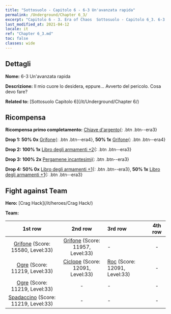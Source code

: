 ```yaml
---
title: "Sottosuolo - Capitolo 6 - 6-3 Un'avanzata rapida"
permalink: /Underground/Chapter 6_3/
excerpt: "Capitolo 6 - 3. Era of Chaos  Sottosuolo - Capitolo 6_3. 6-3 Un'avanzata rapida"
last_modified_at: 2021-04-12
locale: it
ref: "Chapter 6_3.md"
toc: false
classes: wide
---
```


## Dettagli

 **Nome:** 6-3 Un'avanzata rapida

 **Descrizione:** Il mio cuore lo desidera, eppure... Avverto del pericolo. Cosa devo fare?

 **Related to:** [Sottosuolo Capitolo 6](/it/Underground/Chapter 6/)

## Ricompensa

 **Ricompensa primo completamento:** [Chiave d'argento](/it/Items/con_693/){: .btn .btn--era3}

 **Drop 1:** **50% 0x** [Grifone](/it/Items/unt_192/){: .btn .btn--era4}, **50% 1x** [Grifone](/it/Items/unt_192/){: .btn .btn--era4}

 **Drop 2:** **100% 1x** [Libro degli armamenti +2](/it/Items/mat_32/){: .btn .btn--era3}

 **Drop 3:** **100% 2x** [Pergamene incantesimi](/it/Items/con_694/){: .btn .btn--era3}

 **Drop 4:** **50% 0x** [Libro degli armamenti +1](/it/Items/mat_25/){: .btn .btn--era3}, **50% 1x** [Libro degli armamenti +1](/it/Items/mat_25/){: .btn .btn--era3}


## Fight against Team
 **Hero:** [Crag Hack](/it/heroes/Crag Hack/)

 **Team:**


  | 1st row | 2nd row | 3rd row | 4th row |
  |:----:|:----:|:----|:----:|
  | [Grifone](/it/units/Griffin/) (Score: 15580, Level:33)  | [Grifone](/it/units/Griffin/) (Score: 11957, Level:33)  | - | - |
  | [Ogre](/it/units/Ogre/) (Score: 11219, Level:33)  | [Ciclope](/it/units/Cyclops/) (Score: 12091, Level:33)  | [Roc](/it/units/Roc/) (Score: 12091, Level:33)  | - |
  | [Ogre](/it/units/Ogre/) (Score: 11219, Level:33)  | - | - | - |
  | [Spadaccino](/it/units/Swordsman/) (Score: 11219, Level:33)  | - | - | - |



